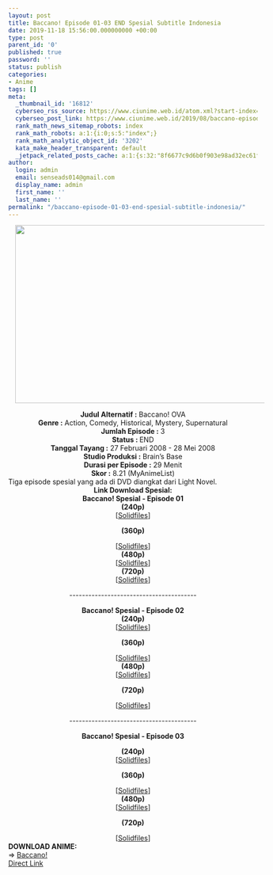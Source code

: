 ```yaml
---
layout: post
title: Baccano! Episode 01-03 END Spesial Subtitle Indonesia
date: 2019-11-18 15:56:00.000000000 +00:00
type: post
parent_id: '0'
published: true
password: ''
status: publish
categories:
- Anime
tags: []
meta:
  _thumbnail_id: '16812'
  cyberseo_rss_source: https://www.ciunime.web.id/atom.xml?start-index=2551&max-results=150
  cyberseo_post_link: https://www.ciunime.web.id/2019/08/baccano-episode-01-03-end-batch-spesial.html
  rank_math_news_sitemap_robots: index
  rank_math_robots: a:1:{i:0;s:5:"index";}
  rank_math_analytic_object_id: '3202'
  kata_make_header_transparent: default
  _jetpack_related_posts_cache: a:1:{s:32:"8f6677c9d6b0f903e98ad32ec61f8deb";a:2:{s:7:"expires";i:1645113964;s:7:"payload";a:0:{}}}
author:
  login: admin
  email: senseads014@gmail.com
  display_name: admin
  first_name: ''
  last_name: ''
permalink: "/baccano-episode-01-03-end-spesial-subtitle-indonesia/"
---
```

<div class="separator" style="clear: both; text-align: center;"><a href="https://1.bp.blogspot.com/-grUEYm8Y8AQ/XVQyRTvPtdI/AAAAAAAAdJ8/Ap43h1gJUcgAqoNl2TLowZR-Jg3JZNkYwCLcBGAs/s1600/Baccano%2BSpesial.jpg" imageanchor="1" style="margin-left: 1em; margin-right: 1em;"><img border="0" data-original-height="720" data-original-width="1280" height="360" src="{{ site.baseurl }}/assets/2019/11/Baccano%2BSpesial.jpg" width="640" /></a></div>
<p>
<div style="text-align: center;"><b>Judul</b><b><b>&nbsp;Alternatif</b>&nbsp;:</b> Baccano! OVA</div>
<div style="text-align: center;"><b>Genre :</b> Action, Comedy, Historical, Mystery, Supernatural</div>
<div style="text-align: center;"><b>Jumlah Episode :</b> 3<br /><b>Status :&nbsp;</b>END<br /><b>Tanggal Tayang :</b> 27 Februari 2008 - 28 Mei 2008<br /><b>Studio Produksi :</b> Brain’s Base<br /><b>Durasi per Episode :</b>&nbsp;29 Menit</div>
<div style="text-align: center;"><b>Skor :</b> 8.21 (MyAnimeList)</div>
<div style="text-align: center;"></div>
<div style="text-align: justify;">Tiga episode spesial yang ada di DVD diangkat dari Light Novel.</div>
<div style="text-align: justify;"></div>
<div style="text-align: justify;"></div>
<div style="text-align: center;">
<div style="text-align: center;"><b>Link Download Spesial:</b></div>
<div style="text-align: center;">
<div style="text-align: center;"><b>Baccano! Spesial - Episode 01</b><br /><b>(240p)</b></div>
<div style="text-align: center;">
<div style="text-align: center;">[<a href="http://www.solidfiles.com/v/Rq8eyjQVGXrXe" target="_blank" rel="noopener">Solidfiles</a>]</div>
<div style="text-align: center;">
<div style="text-align: center;"></div>
</div>
</div>
<p><b>(360p)</b></div>
<div style="text-align: center;">
<div style="text-align: center;">[<a href="http://www.solidfiles.com/v/q6Lj7GDvjNkw6" target="_blank" rel="noopener">Solidfiles</a>]</div>
<div style="text-align: center;">
<div style="text-align: center;"><b>(480p)</b></div>
<div style="text-align: center;">[<a href="http://www.solidfiles.com/v/Dk6RBvmY5nZDa" target="_blank" rel="noopener">Solidfiles</a>]</div>
<div style="text-align: center;">
<div style="text-align: center;">
<div style="text-align: center;"><b>(720p)</b></div>
<div style="text-align: center;">[<a href="http://www.solidfiles.com/v/rZLDmGDP8588P" target="_blank" rel="noopener">Solidfiles</a>]</p>
<p>----------------------------------------</p>
<div style="text-align: center;"><b>Baccano! Spesial - Episode 02</b>
<div style="text-align: center;">
<div style="text-align: center;"><b>(240p)</b></div>
<div style="text-align: center;">
<div style="text-align: center;">[<a href="http://www.solidfiles.com/v/dmLza8PG3VPg8" target="_blank" rel="noopener">Solidfiles</a>]</div>
<div style="text-align: center;">
<div style="text-align: center;"></div>
</div>
</div>
<p><b>(360p)</b></div>
<div style="text-align: center;">
<div style="text-align: center;">[<a href="http://www.solidfiles.com/v/WwK3WqYRPGVYv" target="_blank" rel="noopener">Solidfiles</a>]</div>
<div style="text-align: center;">
<div style="text-align: center;"><b>(480p)</b></div>
<div style="text-align: center;">[<a href="http://www.solidfiles.com/v/53ze6aWvk6yZk" target="_blank" rel="noopener">Solidfiles</a>]</div>
<div style="text-align: center;">
<div style="text-align: center;"></div>
</div>
</div>
</div>
<p><b>(720p)</b></div>
<div style="text-align: center;">[<a href="http://www.solidfiles.com/v/33AVWPVVmR3R8" target="_blank" rel="noopener">Solidfiles</a>]</div>
<p>----------------------------------------</p>
</div>
<p><b>Baccano! Spesial - Episode 03</b>
<div style="text-align: center;">
<div style="text-align: center;"><b>(240p)</b></div>
<div style="text-align: center;">
<div style="text-align: center;">[<a href="http://www.solidfiles.com/v/AkNKvB3PnDwRj" target="_blank" rel="noopener">Solidfiles</a>]</div>
<div style="text-align: center;">
<div style="text-align: center;"></div>
</div>
</div>
<p><b>(360p)</b></div>
<div style="text-align: center;">
<div style="text-align: center;">[<a href="http://www.solidfiles.com/v/Rq8ey4d2qArPj" target="_blank" rel="noopener">Solidfiles</a>]</div>
<div style="text-align: center;">
<div style="text-align: center;"><b>(480p)</b></div>
<div style="text-align: center;">[<a href="http://www.solidfiles.com/v/Y2rd6LwPDn8M7" target="_blank" rel="noopener">Solidfiles</a>]</div>
<div style="text-align: center;">
<div style="text-align: center;"></div>
</div>
</div>
</div>
<p><b>(720p)</b></div>
<div style="text-align: center;">[<a href="http://www.solidfiles.com/v/Kq5ZPzvGy53eR" target="_blank" rel="noopener">Solidfiles</a>]
<div style="text-align: left;"></div>
<div style="text-align: left;"></div>
<div style="text-align: left;"><b>DOWNLOAD ANIME:</b></div>
<div style="text-align: left;"></div>
<div style="text-align: left;">=&gt;&nbsp;<a href="https://www.ciunime.web.id/2019/01/baccano-episode-01-13-end-3-ova-batch.html" target="_blank" rel="noopener">Baccano!</a></div>
<div style="text-align: left;"></div>
</div>
</div>
</div>
</div>
</div>
<link rel="stylesheet" href="https://cdnjs.cloudflare.com/ajax/libs/font-awesome/4.7.0/css/font-awesome.min.css" />
<div class="divbtn"> <a href="https://handymansurrender.com/fihup8buzv?key=94550f7ce39444073321dde3b8782f97" class="btn"><i class="fa fa-download"></i> Direct Link</a> </div>
